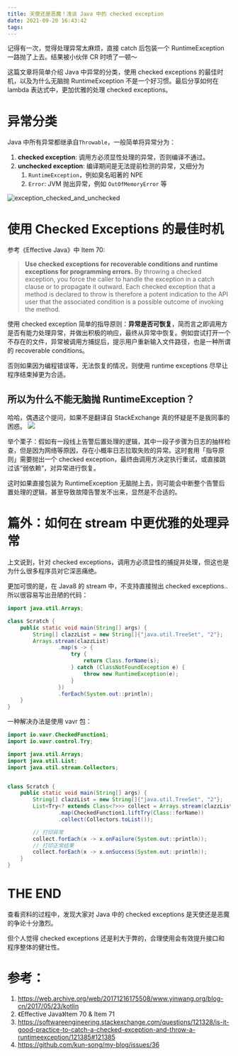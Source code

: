 ```yaml
---
title: 天使还是恶魔！浅谈 Java 中的 checked exception 
date: 2021-09-20 16:43:42
tags:
---
```


记得有一次，觉得处理异常太麻烦，直接 catch 后包装一个 RuntimeException 一路抛了上去。结果被小伙伴 CR 时喷了一顿～

这篇文章将简单介绍 Java 中异常的分类，使用 checked exceptions 的最佳时机，以及为什么无脑抛 RuntimeException 不是一个好习惯。最后分享如何在 lambda 表达式中，更加优雅的处理 checked exceptions。

<!--more-->

# 异常分类
Java 中所有异常都继承自`Throwable`，一般简单将异常分为：
1. **checked exception**: 调用方必须显性处理的异常，否则编译不通过。
2. **unchecked exception**: 编译期间是无法提前检测的异常，又细分为
    1. `RuntimeException`，例如臭名昭著的 NPE
    2. `Error`: JVM 抛出异常，例如 `OutOfMemoryError` 等

![exception_checked_and_unchecked](/images/blog/2021-09-04-jvm-note/exception_checked_and_unchecked.jpg)

# 使用 Checked Exceptions 的最佳时机

参考《Effective Java》中 Item 70: 
> **Use checked exceptions for recoverable conditions and runtime exceptions for programming errors.** By throwing a checked exception, you force the caller to handle the exception in a catch clause or to propagate it outward. 
> Each checked exception that a method is declared to throw is therefore a potent indication to the API user that the associated condition is a possible outcome of invoking the method.

使用 checked exception 简单的指导原则：**异常是否可恢复**，简而言之即调用方是否有能力处理异常，并做出积极的响应，最终从异常中恢复。例如尝试打开一个不存在的文件，异常被调用方捕捉后，提示用户重新输入文件路径，也是一种所谓的 recoverable conditions。

否则如果因为编程错误等，无法恢复的情况，则使用 runtime exceptions 尽早让程序结束掉更为合适。

## 所以为什么不能无脑抛 RuntimeException？

哈哈，偶遇这个提问，如果不是翻译自 StackExchange 真的怀疑是不是我同事的困惑。
![](/images/blog/2021-09-04-jvm-note/16321269380121.jpg)

举个栗子：假如有一段线上告警后置处理的逻辑，其中一段子步骤为日志的抽样检查，但是因为网络等原因，存在小概率日志拉取失败的异常。这时套用「指导原则」需要抛出一个 checked exception，最终由调用方决定执行重试，或直接跳过该“弱依赖”，对异常进行恢复。

这时如果直接包装为 RuntimeException 无脑抛上去，则可能会中断整个告警后置处理的逻辑，甚至导致故障告警发不出来，显然是不合适的。

# 篇外：如何在 stream 中更优雅的处理异常
上文说到，针对 checked exceptions，调用方必须显性的捕捉并处理，但这也是为什么很多程序员对它深恶痛绝。

更加可恨的是，在 Java8 的 stream 中，不支持直接抛出 checked exceptions.. 所以很容易写出丑陋的代码：
```java
import java.util.Arrays;

class Scratch {
    public static void main(String[] args) {
        String[] clazzList = new String[]{"java.util.TreeSet", "2"};
        Arrays.stream(clazzList)
                .map(s -> {
                    try {
                        return Class.forName(s);
                    } catch (ClassNotFoundException e) {
                        throw new RuntimeException(e);
                    }
                })
                .forEach(System.out::println);
    }
}
```

一种解决办法是使用 vavr 包：
```java
import io.vavr.CheckedFunction1;
import io.vavr.control.Try;

import java.util.Arrays;
import java.util.List;
import java.util.stream.Collectors;


class Scratch {
    public static void main(String[] args) {
        String[] clazzList = new String[]{"java.util.TreeSet", "2"};
        List<Try<? extends Class<?>>> collect = Arrays.stream(clazzList)
                .map(CheckedFunction1.liftTry(Class::forName))
                .collect(Collectors.toList());

        // 打印异常
        collect.forEach(x -> x.onFailure(System.out::println));
        // 打印正常结果
        collect.forEach(x -> x.onSuccess(System.out::println));
    }
}
```

# THE END
查看资料的过程中，发现大家对 Java 中的 checked exceptions 是天使还是恶魔的争论十分激烈。

但个人觉得 checked exceptions 还是利大于弊的，合理使用会有效提升接口和程序整体的健壮性。

# 参考：
1. https://web.archive.org/web/20171216175508/www.yinwang.org/blog-cn/2017/05/23/kotlin
2. 《Effective Java》Item 70 & Item 71
3. https://softwareengineering.stackexchange.com/questions/121328/is-it-good-practice-to-catch-a-checked-exception-and-throw-a-runtimeexception/121385#121385
4. https://github.com/kun-song/my-blog/issues/36